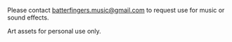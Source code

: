 Please contact batterfingers.music@gmail.com to request use for music or sound effects.

Art assets for personal use only.
